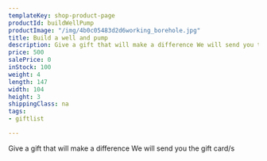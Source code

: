 ```yaml
---
templateKey: shop-product-page
productId: buildWellPump
productImage: "/img/4b0c05483d2d6working_borehole.jpg"
title: Build a well and pump
description: Give a gift that will make a difference We will send you the gift card/s
price: 500
salePrice: 0
inStock: 100
weight: 4
length: 147
width: 104
height: 3
shippingClass: na
tags:
- giftlist

---
```

Give a gift that will make a difference We will send you the gift card/s
